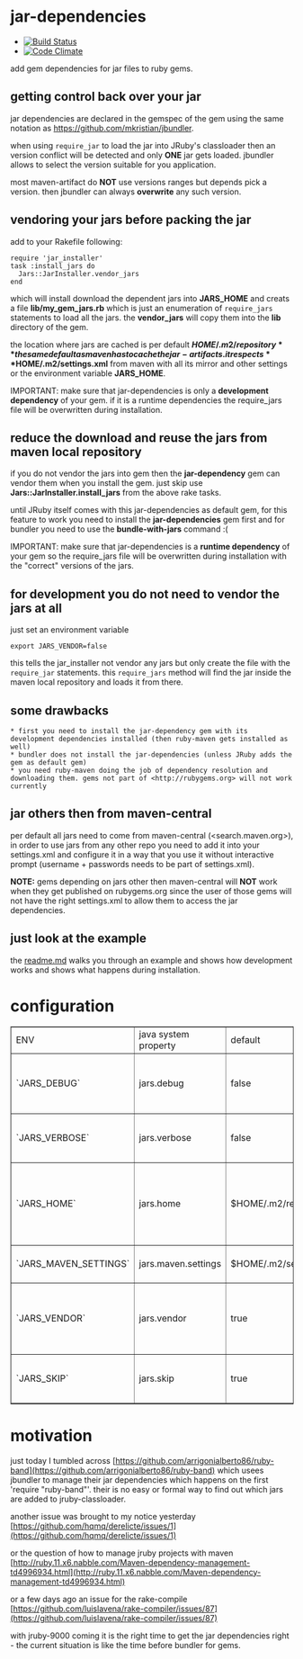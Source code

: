 # jar-dependencies #

* [![Build Status](https://secure.travis-ci.org/mkristian/jar-dependencies.png)](http://travis-ci.org/mkristian/jar-dependencies)
* [![Code Climate](https://codeclimate.com/github/mkristian/jar-dependencies.png)](https://codeclimate.com/github/mkristian/jar-dependencies)

add gem dependencies for jar files to ruby gems.

## getting control back over your jar ##

jar dependencies are declared in the gemspec of the gem using the same notation as <https://github.com/mkristian/jbundler>.

when using ```require_jar``` to load the jar into JRuby's classloader then an version conflict will be detected and only **ONE** jar gets loaded. jbundler allows to select the version suitable for you application.

most maven-artifact do **NOT** use versions ranges but depends pick a version. then jbundler can always **overwrite** any such version.

## vendoring your jars before packing the jar ##

add to your Rakefile following:

    require 'jar_installer'
    task :install_jars do
      Jars::JarInstaller.vendor_jars
    end

which will install download the dependent jars into **JARS_HOME** and creats a file **lib/my_gem_jars.rb** which is just an enumeration of ```require_jars``` statements to load all the jars. the **vendor_jars** will copy them into the **lib** directory of the gem.

the location where jars are cached is per default **$HOME/.m2/repository** the same default as maven has to cache the jar-artifacts. it respects **$HOME/.m2/settings.xml** from maven with all its mirror and other settings or the environment variable **JARS_HOME**.

IMPORTANT: make sure that jar-dependencies is only a **development dependency** of your gem. if it is a runtime dependencies the require_jars file will be overwritten during installation.

## reduce the download and reuse the jars from maven local repository ##

if you do not vendor the jars into gem then the **jar-dependency** gem can vendor them when you install the gem. just skip use **Jars::JarInstaller.install_jars** from the above rake tasks.

until JRuby itself comes with this jar-dependencies as default gem, for this feature to work you need to install the **jar-dependencies** gem first and for bundler you need to use the **bundle-with-jars** command :(

IMPORTANT: make sure that jar-dependencies is a **runtime dependency** of your gem so the require_jars file will be overwritten during installation with the "correct" versions of the jars.

## for development you do not need to vendor the jars at all ##

just set an environment variable

    export JARS_VENDOR=false

this tells the jar_installer not vendor any jars but only create the file with the ```require_jar``` statements. this ```require_jars``` method will find the jar inside the maven local repository and loads it from there.

## some drawbacks ##

    * first you need to install the jar-dependency gem with its development dependencies installed (then ruby-maven gets installed as well)
	* bundler does not install the jar-dependencies (unless JRuby adds the gem as default gem)
	* you need ruby-maven doing the job of dependency resolution and downloading them. gems not part of <http://rubygems.org> will not work currently

## jar others then from maven-central ##

per default all jars need to come from maven-central (<search.maven.org>), in order to use jars from any other repo you need to add it into your settings.xml and configure it in a way that you use it without interactive prompt (username + passwords needs to be part of settings.xml).

**NOTE:** gems depending on jars other then maven-central will **NOT** work when they get published on rubygems.org since the user of those gems will not have the right settings.xml to allow them to access the jar dependencies.

## just look at the example ##

the [readme.md](example/Readme.md) walks you through an example and shows how development works and shows what happens during installation.

# configuration #

<table border='1'>
<tr>
<td>ENV</td><td>java system property</td><td>default</td><td>description</td>
</tr>
<tr>
<td>`JARS_DEBUG`</td><td>jars.debug</td><td>false</td><td>if set to true it will produce lots of debug out (maven -X switch)</td>
</tr>
<tr>
<td>`JARS_VERBOSE`</td><td>jars.verbose</td><td>false</td><td>if set to true it will produce some extra output</td>
</tr>
<tr>
<td>`JARS_HOME`</td><td>jars.home</td><td>$HOME/.m2/repository</td><td>filesystem location where to store the jar files and some metadata</td>
</tr>
<tr>
<td>`JARS_MAVEN_SETTINGS`</td><td>jars.maven.settings</td><td>$HOME/.m2/settings.xml</td><td>setting.xml for maven to use</td>
</tr>
<tr>
<td>`JARS_VENDOR`</td><td>jars.vendor</td><td>true</td><td>set to true means that the jars will be stored in JARS_HOME only</td>
</tr>
<tr>
<td>`JARS_SKIP`</td><td>jars.skip</td><td>true</td><td>do **NOT** install jar dependencies at all</td>
</tr>
</table>

# motivation #

just today I tumbled across [https://github.com/arrigonialberto86/ruby-band](https://github.com/arrigonialberto86/ruby-band) which usees jbundler to manage their jar dependencies which happens on the first 'require "ruby-band"'. their is no easy or formal way to find out which jars are added to jruby-classloader.

another issue was brought to my notice yesterday [https://github.com/hqmq/derelicte/issues/1](https://github.com/hqmq/derelicte/issues/1)

or the question of how to manage jruby projects with maven [http://ruby.11.x6.nabble.com/Maven-dependency-management-td4996934.html](http://ruby.11.x6.nabble.com/Maven-dependency-management-td4996934.html)

or a few days ago an issue for the rake-compile [https://github.com/luislavena/rake-compiler/issues/87](https://github.com/luislavena/rake-compiler/issues/87)

with jruby-9000 coming it is the right time to get the jar dependencies right - the current situation is like the time before bundler for gems.

